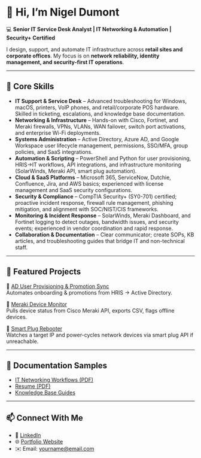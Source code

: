 # 👋 Hi, I’m Nigel Dumont  

💻 **Senior IT Service Desk Analyst | IT Networking & Automation | Security+ Certified**  

I design, support, and automate IT infrastructure across **retail sites and corporate offices**. My focus is on **network reliability, identity management, and security-first IT operations**.  

---

## 🔧 Core Skills  

- **IT Support & Service Desk** – Advanced troubleshooting for Windows, macOS, printers, VoIP phones, and retail/corporate POS hardware. Skilled in ticketing, escalations, and knowledge base documentation.  
- **Networking & Infrastructure** – Hands-on with Cisco, Fortinet, and Meraki firewalls, VPNs, VLANs, WAN failover, switch port activations, and enterprise Wi-Fi deployments.  
- **Systems Administration** – Active Directory, Azure AD, and Google Workspace user lifecycle management, permissions, SSO/MFA, group policies, and SaaS integrations.  
- **Automation & Scripting** – PowerShell and Python for user provisioning, HRIS→IT workflows, API integrations, and infrastructure monitoring (SolarWinds, Meraki API, smart plug automation).  
- **Cloud & SaaS Platforms** – Microsoft 365, ServiceNow, Dutchie, Confluence, Jira, and AWS basics; experienced with license management and SaaS security configurations.  
- **Security & Compliance** – CompTIA Security+ (SY0-701) certified; proactive incident response, firewall rule management, phishing mitigation, and alignment with SOC/NIST/CIS frameworks.  
- **Monitoring & Incident Response** – SolarWinds, Meraki Dashboard, and Fortinet logging to detect outages, bandwidth issues, and security events; experienced in vendor coordination and rapid response.  
- **Collaboration & Documentation** – Clear communicator; create SOPs, KB articles, and troubleshooting guides that bridge IT and non-technical staff.  


---

## 🚀 Featured Projects  
📂 [AD User Provisioning & Promotion Sync](./ad-user-provisioning)  
Automates onboarding & promotions from HRIS → Active Directory.  

📂 [Meraki Device Monitor](./meraki-device-monitor)  
Pulls device status from Cisco Meraki API, exports CSV, flags offline devices.  

📂 [Smart Plug Rebooter](./smart-plug-rebooter)  
Watches a target IP and power-cycles network devices via smart plug API if unreachable.  

---

## 📑 Documentation Samples  
- [IT Networking Workflows (PDF)](https://your-portfolio-link.com/IT_Networking_Workflows.pdf)  
- [Resume (PDF)](https://your-portfolio-link.com/resume.pdf)  
- [Knowledge Base Guides](https://your-portfolio-link.com/kb)  

---

## 📫 Connect With Me  
- 💼 [LinkedIn](https://www.linkedin.com/in/your-link)  
- 🌐 [Portfolio Website](https://yourname.com)  
- ✉️ Email: yourname@email.com  
